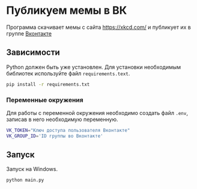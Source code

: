 # Публикуем мемы в ВК
Программа скачивает мемы с сайта https://xkcd.com/ и публикует их в группе [Вконтакте](https://vk.com)
## Зависимости
Python должен быть уже установлен. Для установки необходимым библиотек используйте файл `requirements.text`.
```bash
pip install -r requirements.txt
```
### Переменные окружения
Для работы с переменной окружения необходимо создать файл ```.env```, записав в него необходимую переменную.
```bash
VK_TOKEN="Ключ доступа пользователя Вконтакте"
VK_GROUP_ID='ID группы во Вконтакте'
```
## Запуск
Запуск на Windows.
```bash
python main.py
```
